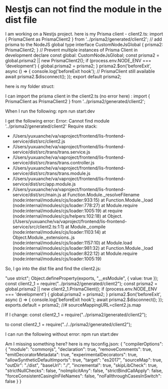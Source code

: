 
# Nestjs can not find the module in the dist file

I am working on a Nestjs project.
here is my Prisma client - client2.ts:
import { PrismaClient as PrismaClient2 } from '../prisma2/generated/client2';
// add prisma to the NodeJS global type
interface CustomNodeJsGlobal {
  prisma2: PrismaClient2;
}
// Prevent multiple instances of Prisma Client in development
declare const global: CustomNodeJsGlobal;
const prisma2 = global.prisma2 || new PrismaClient2();
if (process.env.NODE_ENV === 'development') {
  global.prisma2 = prisma2;
}
prisma2.$on('beforeExit', async () => {
  console.log('beforeExit hook');
  // PrismaClient still available
  await prisma2.$disconnect();
});
export default prisma2;

here is my folder struct:

I can import the prisma client in the client2.ts (no error here) :
import { PrismaClient as PrismaClient2 } from '../prisma2/generated/client2';

When I run the following:
npm run start:dev

I get the following error:
  Error: Cannot find module '../prisma2/generated/client2'
Require stack:
- /Users/yuxuanche/va/vaproject/frontend/lis-frontend-service/dist/src/client2.js
- /Users/yuxuanche/va/vaproject/frontend/lis-frontend-service/dist/src/trans/trans.service.js
- /Users/yuxuanche/va/vaproject/frontend/lis-frontend-service/dist/src/trans/trans.controller.js
- /Users/yuxuanche/va/vaproject/frontend/lis-frontend-service/dist/src/trans/trans.module.js
- /Users/yuxuanche/va/vaproject/frontend/lis-frontend-service/dist/src/app.module.js
- /Users/yuxuanche/va/vaproject/frontend/lis-frontend-service/dist/src/main.js
    at Function.Module._resolveFilename (node:internal/modules/cjs/loader:933:15)
    at Function.Module._load (node:internal/modules/cjs/loader:778:27)
    at Module.require (node:internal/modules/cjs/loader:1005:19)
    at require (node:internal/modules/cjs/helpers:102:18)
    at Object.<anonymous> (/Users/yuxuanche/va/vaproject/frontend/lis-frontend-service/src/client2.ts:1:1)
    at Module._compile (node:internal/modules/cjs/loader:1103:14)
    at Object.Module._extensions..js (node:internal/modules/cjs/loader:1157:10)
    at Module.load (node:internal/modules/cjs/loader:981:32)
    at Function.Module._load (node:internal/modules/cjs/loader:822:12)
    at Module.require (node:internal/modules/cjs/loader:1005:19)

So, I go into the dist file and find the client2.js:

"use strict";
Object.defineProperty(exports, "__esModule", { value: true });
const client2_1 = require("../prisma2/generated/client2");
const prisma2 = global.prisma2 || new client2_1.PrismaClient();
if (process.env.NODE_ENV === 'development') {
    global.prisma2 = prisma2;
}
prisma2.$on('beforeExit', async () => {
    console.log('beforeExit hook');
    await prisma2.$disconnect();
});
exports.default = prisma2;
//# sourceMappingURL=client2.js.map

If I change:
const client2_1 = require("../prisma2/generated/client2");

to
const client2_1 = require("../../prisma2/generated/client2");

I can run the following without error:
npm run start:dev

Am I missing something here?
here is my tsconfig.json:
{
  "compilerOptions": {
    "module": "commonjs",
    "declaration": true,
    "removeComments": true,
    "emitDecoratorMetadata": true,
    "experimentalDecorators": true,
    "allowSyntheticDefaultImports": true,
    "target": "es2017",
    "sourceMap": true,
    "outDir": "./dist",
    "baseUrl": "./",
    "incremental": true,
    "skipLibCheck": true,
    "strictNullChecks": false,
    "noImplicitAny": false,
    "strictBindCallApply": false,
    "forceConsistentCasingInFileNames": false,
    "noFallthroughCasesInSwitch": false
  }
}


        